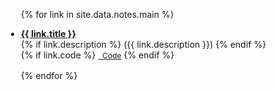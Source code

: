 <div class="expository notes">
<ul style="margin-left:-20px">

{% for link in site.data.notes.main %}

<li style="margin-bottom:1rem">
  <div class="col-sm-9">
    <div class="title"><a href="{{ link.pdf }}"><b>{{ link.title }}</b></a></div>
    <div class="description">
    {% if link.description %} 
    ({{ link.description }})
    {% endif %}
    </div>
    <div class="links">
      {% if link.code %} 
      <a href="{{ link.code }}" class="button" style="font-size:12px;"><i class="fas fa-code-branch" aria-hidden="true"></i>&nbsp; Code</a>
      {% endif %}
    </div>
  </div>
</li>

{% endfor %}

</ul>
</div>
